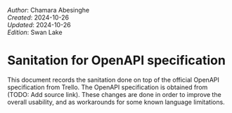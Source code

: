 _Author_:  Chamara Abesinghe \
_Created_: 2024-10-26 \
_Updated_: 2024-10-26 \
_Edition_: Swan Lake

# Sanitation for OpenAPI specification

This document records the sanitation done on top of the official OpenAPI specification from Trello. 
The OpenAPI specification is obtained from (TODO: Add source link).
These changes are done in order to improve the overall usability, and as workarounds for some known language limitations.

